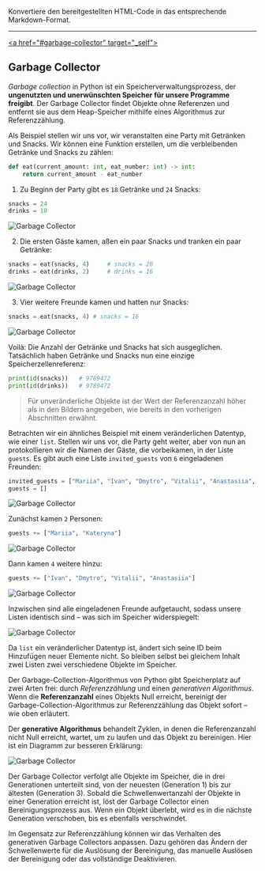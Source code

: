 Konvertiere den bereitgestellten HTML-Code in das entsprechende Markdown-Format.

-----

[\<a href="\#garbage-collector" target="\_self"\>](https://www.google.com/search?q=%23garbage-collector)

## Garbage Collector

*Garbage collection* in Python ist ein Speicherverwaltungsprozess, der **ungenutzten und unerwünschten Speicher für unsere Programme freigibt**. Der Garbage Collector findet Objekte ohne Referenzen und entfernt sie aus dem Heap-Speicher mithilfe eines Algorithmus zur Referenzzählung.

Als Beispiel stellen wir uns vor, wir veranstalten eine Party mit Getränken und Snacks. Wir können eine Funktion erstellen, um die verbleibenden Getränke und Snacks zu zählen:

```python
def eat(current_amount: int, eat_number: int) -> int:
	return current_amount - eat_number
```

1.  Zu Beginn der Party gibt es `18` Getränke und `24` Snacks:

<!-- end list -->

```python
snacks = 24
drinks = 18
```

![Garbage Collector](python_garbage_collector_1.webp)

2.  Die ersten Gäste kamen, aßen ein paar Snacks und tranken ein paar Getränke:

<!-- end list -->

```python
snacks = eat(snacks, 4)		# snacks = 20
drinks = eat(drinks, 2)		# drinks = 16
```

![Garbage Collector](python_garbage_collector_2.webp)

3.  Vier weitere Freunde kamen und hatten nur Snacks:

<!-- end list -->

```python
snacks = eat(snacks, 4)	# snacks = 16
```

![Garbage Collector](python_garbage_collector_3.webp)

Voilà: Die Anzahl der Getränke und Snacks hat sich ausgeglichen. Tatsächlich haben Getränke und Snacks nun eine einzige Speicherzellenreferenz:

```python
print(id(snacks))	# 9789472
print(id(drinks))	# 9789472
```

> Für unveränderliche Objekte ist der Wert der Referenzanzahl höher als in den Bildern angegeben, wie bereits in den vorherigen Abschnitten erwähnt.

Betrachten wir ein ähnliches Beispiel mit einem veränderlichen Datentyp, wie einer `list`. Stellen wir uns vor, die Party geht weiter, aber von nun an protokollieren wir die Namen der Gäste, die vorbeikamen, in der Liste `guests`. Es gibt auch eine Liste `invited_guests` von `6` eingeladenen Freunden:

```python
invited_guests = ["Mariia", "Ivan", "Dmytro", "Vitalii", "Anastasiia", "Kateryna"]
guests = []
```

![Garbage Collector](python_garbage_collector_4.webp)

Zunächst kamen `2` Personen:

```python
guests += ["Mariia", "Kateryna"]
```

![Garbage Collector](python_garbage_collector_5.webp)

Dann kamen `4` weitere hinzu:

```python
guests += ["Ivan", "Dmytro", "Vitalii", "Anastasiia"]
```

![Garbage Collector](python_garbage_collector_6.webp)

Inzwischen sind alle eingeladenen Freunde aufgetaucht, sodass unsere Listen identisch sind – was sich im Speicher widerspiegelt:

![Garbage Collector](python_garbage_collector_7.webp)

Da `list` ein veränderlicher Datentyp ist, ändert sich seine ID beim Hinzufügen neuer Elemente nicht. So bleiben selbst bei gleichem Inhalt zwei Listen zwei verschiedene Objekte im Speicher.

Der Garbage-Collection-Algorithmus von Python gibt Speicherplatz auf zwei Arten frei: durch *Referenzzählung* und einen *generativen Algorithmus*. Wenn die **Referenzanzahl** eines Objekts Null erreicht, bereinigt der Garbage-Collection-Algorithmus zur Referenzzählung das Objekt sofort – wie oben erläutert.

Der **generative Algorithmus** behandelt Zyklen, in denen die Referenzanzahl nicht Null erreicht, wartet, um zu laufen und das Objekt zu bereinigen. Hier ist ein Diagramm zur besseren Erklärung:

![Garbage Collector](python_garbage_collector_8.webp)

Der Garbage Collector verfolgt alle Objekte im Speicher, die in drei Generationen unterteilt sind, von der neuesten (Generation 1) bis zur ältesten (Generation 3). Sobald die Schwellenwertanzahl der Objekte in einer Generation erreicht ist, löst der Garbage Collector einen Bereinigungsprozess aus. Wenn ein Objekt überlebt, wird es in die nächste Generation verschoben, bis es ebenfalls verschwindet.

Im Gegensatz zur Referenzzählung können wir das Verhalten des generativen Garbage Collectors anpassen. Dazu gehören das Ändern der Schwellenwerte für die Auslösung der Bereinigung, das manuelle Auslösen der Bereinigung oder das vollständige Deaktivieren.